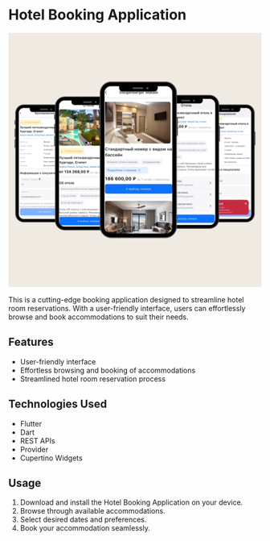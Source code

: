 # Hotel Booking Application

![Hotel](https://github.com/bilol-tech/hotel_project/blob/main/assets/images/on_boarding_images/Hotel.png)

This is a cutting-edge booking application designed to streamline hotel room reservations. With a user-friendly interface, users can effortlessly browse and book accommodations to suit their needs.

## Features

- User-friendly interface
- Effortless browsing and booking of accommodations
- Streamlined hotel room reservation process

## Technologies Used

- Flutter
- Dart
- REST APIs
- Provider
- Cupertino Widgets

## Usage

1. Download and install the Hotel Booking Application on your device.
2. Browse through available accommodations.
3. Select desired dates and preferences.
4. Book your accommodation seamlessly.
